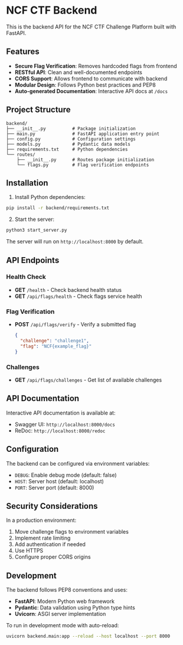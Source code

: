 # NCF CTF Backend

This is the backend API for the NCF CTF Challenge Platform built with FastAPI.

## Features

- **Secure Flag Verification**: Removes hardcoded flags from frontend
- **RESTful API**: Clean and well-documented endpoints
- **CORS Support**: Allows frontend to communicate with backend
- **Modular Design**: Follows Python best practices and PEP8
- **Auto-generated Documentation**: Interactive API docs at `/docs`

## Project Structure

```
backend/
├── __init__.py          # Package initialization
├── main.py              # FastAPI application entry point
├── config.py            # Configuration settings
├── models.py            # Pydantic data models
├── requirements.txt     # Python dependencies
└── routes/
    ├── __init__.py      # Routes package initialization
    └── flags.py         # Flag verification endpoints
```

## Installation

1. Install Python dependencies:
```bash
pip install -r backend/requirements.txt
```

2. Start the server:
```bash
python3 start_server.py
```

The server will run on `http://localhost:8000` by default.

## API Endpoints

### Health Check
- **GET** `/health` - Check backend health status
- **GET** `/api/flags/health` - Check flags service health

### Flag Verification
- **POST** `/api/flags/verify` - Verify a submitted flag
  ```json
  {
    "challenge": "challenge1",
    "flag": "NCF{example_flag}"
  }
  ```

### Challenges
- **GET** `/api/flags/challenges` - Get list of available challenges

## API Documentation

Interactive API documentation is available at:
- Swagger UI: `http://localhost:8000/docs`
- ReDoc: `http://localhost:8000/redoc`

## Configuration

The backend can be configured via environment variables:

- `DEBUG`: Enable debug mode (default: false)
- `HOST`: Server host (default: localhost)
- `PORT`: Server port (default: 8000)

## Security Considerations

In a production environment:
1. Move challenge flags to environment variables
2. Implement rate limiting
3. Add authentication if needed
4. Use HTTPS
5. Configure proper CORS origins

## Development

The backend follows PEP8 conventions and uses:
- **FastAPI**: Modern Python web framework
- **Pydantic**: Data validation using Python type hints
- **Uvicorn**: ASGI server implementation

To run in development mode with auto-reload:
```bash
uvicorn backend.main:app --reload --host localhost --port 8000
```